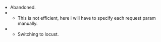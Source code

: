 - Abandoned.
- - This is not efficient, here i will have to specify each request param manually. 
- - Switching to locust.